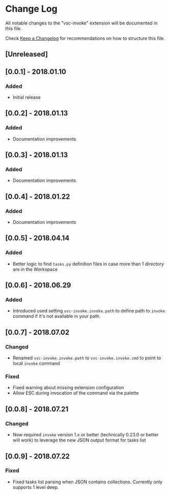 # Change Log
All notable changes to the "vsc-invoke" extension will be documented in this file.

Check [Keep a Changelog](http://keepachangelog.com/) for recommendations on how to structure this file.

## [Unreleased]

## [0.0.1] - 2018.01.10
### Added
- Initial release

## [0.0.2] - 2018.01.13
### Added
- Documentation improvements

## [0.0.3] - 2018.01.13
### Added
- Documentation improvements

## [0.0.4] - 2018.01.22
### Added
- Documentation improvements

## [0.0.5] - 2018.04.14
### Added
- Better logic to find `tasks.py` definition files in case more than 1 directory are in the Workspace

## [0.0.6] - 2018.06.29
### Added
- Introduced used setting `vsc-invoke.invoke.path` to define path to `invoke` command if it's not available in your path.

## [0.0.7] - 2018.07.02
### Changed
- Renamed `vsc-invoke.invoke.path` to `vsc-invoke.invoke.cmd` to point to local `invoke` command
### Fixed
- Fixed warning about missing extension configuration
- Allow ESC during invocation of the command via the palette

## [0.0.8] - 2018.07.21
### Changed
- Now required `invoke` version 1.x or better (technically 0.23.0 or better will work) to leverage the new JSON output format for tasks list

## [0.0.9] - 2018.07.22
### Fixed
- Fixed tasks list parsing when JSON contains collections. Currently only supports 1 level deep.
